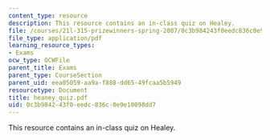 ```yaml
---
content_type: resource
description: This resource contains an in-class quiz on Healey.
file: /courses/21l-315-prizewinners-spring-2007/0c3b984243f0eedc836c0e9e10098dd7_heaney_quiz.pdf
file_type: application/pdf
learning_resource_types:
- Exams
ocw_type: OCWFile
parent_title: Exams
parent_type: CourseSection
parent_uid: eea05059-aa9a-f888-dd65-49fcaa5b5949
resourcetype: Document
title: heaney_quiz.pdf
uid: 0c3b9842-43f0-eedc-836c-0e9e10098dd7
---
```

This resource contains an in-class quiz on Healey.

